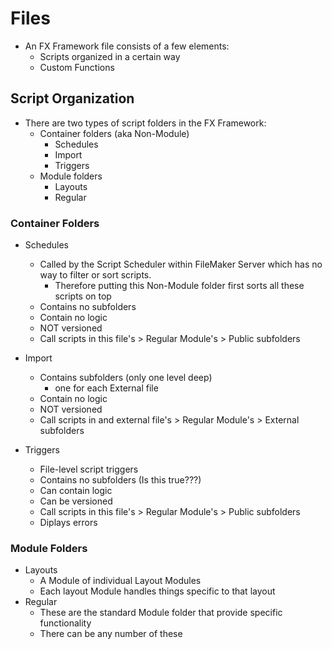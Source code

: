 # Files

- An FX Framework file consists of a few elements:
  - Scripts organized in a certain way
  - Custom Functions 

## Script Organization

- There are two types of script folders in the FX Framework:
  - Container folders (aka Non-Module)
    - Schedules
    - Import
    - Triggers
  - Module folders
    - Layouts
    - Regular

### Container Folders

- Schedules
  - Called by the Script Scheduler within FileMaker Server which has no way to filter or sort scripts.
      - Therefore putting this Non-Module folder first sorts all these scripts on top
  - Contains no subfolders
  - Contain no logic
  - NOT versioned
  - Call scripts in this file's > Regular Module's > Public subfolders
 
- Import
  - Contains subfolders (only one level deep)
    - one for each External file 
  - Contain no logic
  - NOT versioned
  - Call scripts in and external file's > Regular Module's > External subfolders

- Triggers
  - File-level script triggers
  - Contains no subfolders (Is this true???)
  - Can contain logic
  - Can be versioned
  - Call scripts in this file's > Regular Module's > Public subfolders
  - Diplays errors

### Module Folders

- Layouts
  - A Module of individual Layout Modules
  - Each layout Module handles things specific to that layout
- Regular
  - These are the standard Module folder that provide specific functionality
  - There can be any number of these
